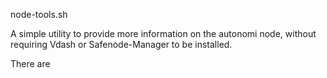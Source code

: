node-tools.sh

A simple utility to provide more information on the autonomi node, without requiring Vdash or Safenode-Manager to be installed.

There are 